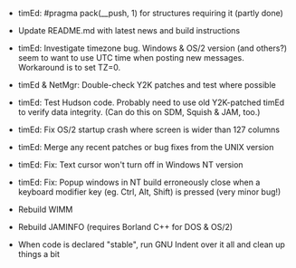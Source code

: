 - timEd: #pragma pack(__push, 1) for structures requiring it
  (partly done)

- Update README.md with latest news and build instructions

- timEd: Investigate timezone bug. Windows & OS/2 version (and others?)
  seem to want to use UTC time when posting new messages. Workaround is
  to set TZ=0.

- timEd & NetMgr: Double-check Y2K patches and test where possible

- timEd: Test Hudson code. Probably need to use old Y2K-patched timEd to
  verify data integrity. (Can do this on SDM, Squish & JAM, too.)

- timEd: Fix OS/2 startup crash where screen is wider than 127 columns

- timEd: Merge any recent patches or bug fixes from the UNIX version

- timEd: Fix: Text cursor won't turn off in Windows NT version

- timEd: Fix: Popup windows in NT build erroneously close when a keyboard
  modifier key (eg. Ctrl, Alt, Shift) is pressed (very minor bug!)

- Rebuild WIMM

- Rebuild JAMINFO (requires Borland C++ for DOS & OS/2)

- When code is declared "stable", run GNU Indent over it all and clean up
  things a bit
